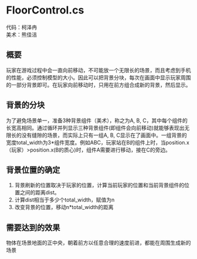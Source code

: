 # FloorControl.cs
代码：柯泽冉  
美术：熊佳洁

## 概要
玩家在游戏过程中会一直向前移动，不可能放一个无限长的场景，而且考虑到手机的性能，必须控制模型的大小。因此可以把背景分块，每次在画面中显示玩家周围的一部分背景即可。在玩家向前移动时，只用在前方组合成新的背景，然后显示。  

## 背景的分块
为了避免场景单一，准备3种背景组件（美术），称之为A, B, C，其中每个组件的长宽高相同。通过循环并列显示三种背景组件(即组件会向前移动)就能够表现出无限长的没有缝隙的场景，而实际上只有一组A, B, C显示在了画面中。一组背景的宽度total_width为3*组件宽度。例如ABC，玩家站在B的组件上时，当position.x（玩家）>position.x(B的质心)时，组件A需要进行移动，接在C的旁边。

## 背景位置的确定  
1. 背景刷新的位置取决于玩家的位置，计算当前玩家的位置和当前背景组件的位置之间的距离dist。  
2. 计算dist相当于多少个total_width，赋值为n
3. 改变背景的位置，移动n*total_width的距离

## 需要达到的效果  
物体在场景地面的正中央，朝着前方以任意合理的速度前进，都能在周围生成新的场景